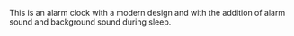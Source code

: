 This is an alarm clock with a modern design and with the addition of alarm sound and background sound during sleep.
